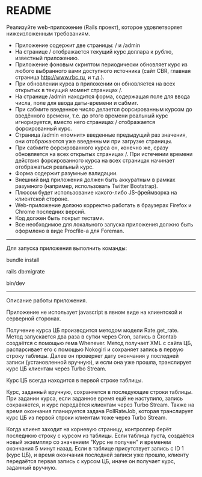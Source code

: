 # README

Реализуйте web-приложение (Rails проект), которое удовлетворяет
нижеизложенным требованиям.
* Приложение содержит две страницы: / и /admin
* На странице / отображается текущий курс доллара к рублю, известный
приложению.
* Приложение фоновым скриптом периодически обновляет курс из любого
выбранного вами доступного источника (сайт CBR, главная страница
http://www.rbc.ru, и т.д.).
* При обновлении курса в приложении он обновляется на всех открытых в
текущий момент страницах /.
* На странице /admin находится форма, содержащая поле для ввода числа,
поле для ввода даты-времени и сабмит.
* При сабмите введенное число делается форсированным курсом до введённого
времени, т.е. до этого времени реальный курс игнорируется, вместо него
страницах / отображается форсированный курс. 
* Страница /admin «помнит» введенные предыдущий раз значения, они
отображаются уже введенными при загрузке страницы.
* При сабмите форсированного курса он, конечно же, cразу обновляется на всех
открытых страницах /. При истечении времени действия форсированного
курса на всех страницах начинает отображаться реальный курс.
* Форма содержит разумные валидации.
* Внешний вид приложения должен быть аккуратным в рамках разумного
(например, использовать Twitter Bootstrap).
* Плюсом будет использование какого-либо JS-фреймворка на клиентской
стороне.
* Web-приложение должно корректно работать в браузерах Firefox и Chrome
последних версий.
* Код должен быть покрыт тестами.
* Все необходимое для локального запуска приложения должно быть
оформлено в виде Procfile-а для Foreman.

*   *   *   *   *   *

Для запуска приложения выполнить команды:

bundle install

rails db:migrate

bin/dev

*   *   *   *   *   *

Описание работы приложения.

Приложение не использует javascript в явном виде на клиентской и серверной 
сторонах. 

Получение курса ЦБ производится методом модели Rate.get_rate.
Метод запускается два раза в сутки через Cron, запись в Crontab создаётся с помощью 
гема Whenever. Метод получает XML с сайта ЦБ, распарсивает его с помощью Nokogiri
и сохраняет запись в первую строку таблицы. Далее он проверяет дату окончания 
у последней записи (установленной вручную), и если она уже прошла, транслирует
курс ЦБ клиентам через Turbo Stream.

Курс ЦБ всегда находится в первой строке таблицы.

Курс, заданный вручную, сохраняется в последующие строки таблицы. При задании 
курса, если заданное время ещё не наступило, запись сохраняется, и курс передаётся 
клиентам через Turbo Stream. Также на время окончания планируется задача PollRateJob, 
которая транслирует курс ЦБ из первой строки клиентам тоже через Turbo Stream.

Когда клиент заходит на корневую страницу, контроллер берёт последнюю строку с 
курсом из таблицы. Если таблица пуста, создаётся новый экземпляр со значением 
"Курс не получен" и временем окончания 5 минут назад. Если в таблице присутствует
запись с ID 1 (курс ЦБ), и время окончания последней записи уже прошло, клиенту 
передаётся первая запись с курсом ЦБ, иначе он получает курс, заданный вручную.

